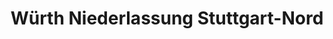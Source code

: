 ---
title: "Würth Niederlassung Stuttgart-Nord"
url: /stuttgart/wuerth-niederlassung-stuttgart-nord/
shop: Eisenwaren
---